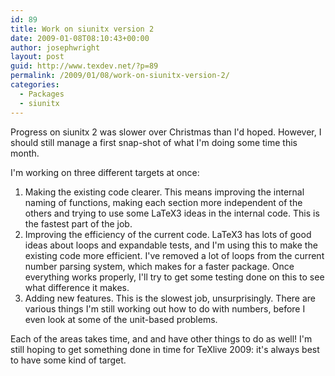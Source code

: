```yaml
---
id: 89
title: Work on siunitx version 2
date: 2009-01-08T08:10:43+00:00
author: josephwright
layout: post
guid: http://www.texdev.net/?p=89
permalink: /2009/01/08/work-on-siunitx-version-2/
categories:
  - Packages
  - siunitx
---
```

Progress on siunitx 2 was slower over Christmas than I'd hoped.  However, I should still manage a first snap-shot of what I'm doing some time this month.

I'm working on three different targets at once:

1. Making the existing code clearer. This means improving the internal naming of functions, making each section more independent of the others and trying to use some LaTeX3 ideas in the internal code. This is the fastest part of the job.
2. Improving the efficiency of the current code. LaTeX3 has lots of good ideas about loops and expandable tests, and I'm using this to make the existing code more efficient. I've removed a lot of loops from the current number parsing system, which makes for a faster package. Once everything works properly, I'll try to get some testing done on this to see what difference it makes.
3. Adding new features. This is the slowest job, unsurprisingly. There are various things I'm still working out how to do with numbers, before I even look at some of the unit-based problems.

Each of the areas takes time, and and have other things to do as well!  I'm still hoping to get something done in time for TeXlive 2009: it's always best to have some kind of target.

